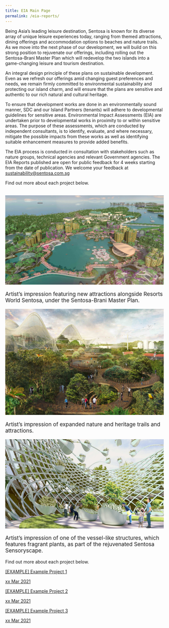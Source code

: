 ```yaml
---
title: EIA Main Page
permalink: /eia-reports/
---
```


<div>
  <p>
   Being Asia’s leading leisure destination, Sentosa is known for its diverse array of unique leisure experiences today, ranging from themed attractions, 
    dining offerings and accommodation options to beaches and nature trails. As we move into the next phase of our development, we will build on this strong position 
    to rejuvenate our offerings, including rolling out the Sentosa-Brani Master Plan which will redevelop the two islands into a game-changing leisure and tourism destination.
  </p>
  <p>
    An integral design principle of these plans on sustainable development. Even as we refresh our offerings amid changing guest preferences and needs, 
    we remain firmly committed to environmental sustainability and protecting our island charm, and will ensure that the plans are sensitive and authentic 
    to our rich natural and cultural heritage.
  </p>
  <p>
    To ensure that development works are done in an environmentally sound manner, SDC and our Island Partners (tenants) will adhere to developmental guidelines 
    for sensitive areas. Environmental Impact Assessments (EIA) are undertaken prior to developmental works in proximity to or within sensitive areas. 
    The purpose of these assessments, which are conducted by independent consultants, is to identify, evaluate, and where necessary, mitigate the possible impacts 
    from these works as well as identifying suitable enhancement measures to provide added benefits.
  </p>
  <p>
    The EIA process is conducted in consultation with stakeholders such as nature groups, technical agencies and relevant Government agencies. The EIA Reports 
    published are open for public feedback for 4 weeks starting from the date of publication. We welcome your feedback at
    <a href="mailto:sustainability@sentosa.com.sg">sustainability@sentosa.com.sg </a>
  </p>
  <p>Find out more about each project below.</p><br>
</div>
<div class="row">
    <div class="col is-4">
        <img class="EIAImage" src="/images/eia/2.jpg" >
        <p style="font-size: 17px;">Artist’s impression featuring new attractions alongside Resorts World Sentosa, under the Sentosa-Brani Master Plan. </p>
    </div>
    <div class="col is-4">
        <img class="EIAImage" src="/images/eia/4.jpg" >
        <p style="font-size: 17px;">Artist’s impression of expanded nature and heritage trails and attractions.</p>
    </div>
    <div class="col is-4">
        <img class="EIAImage" src="/images/eia/16.jpg" >
        <p style="font-size: 17px;">Artist’s impression of one of the vessel-like structures, which features fragrant plants, as part of the rejuvenated Sentosa Sensoryscape.</p>
    </div>
</div>
<p>Find out more about each project below.</p>
<div class="row">
  <a id="eia_link_box" class="col is-4" href="/resources/EIA-Reports/reportPages/example-project-1/">
    <div class="EIAImageRow_Col">
        <p>[EXAMPLE] Example Project 1 </p>
        <p>xx Mar 2021</p>
    </div>
  </a>
  <a id="eia_link_box" class="col is-4" href="/resources/EIA-Reports/reportPages/example-project-2/">
    <div class="EIAImageRow_Col">
      <p>[EXAMPLE] Example Project 2 </p>
        <p>xx Mar 2021</p>
    </div>
  </a>   
  <a id="eia_link_box" class="col is-4" href="/resources/EIA-Reports/reportPages/example-project-3/">
    <div class="EIAImageRow_Col">
        <p>[EXAMPLE] Example Project 3 </p>
        <p>xx Mar 2021</p>
    </div>
  </a>  
</div>